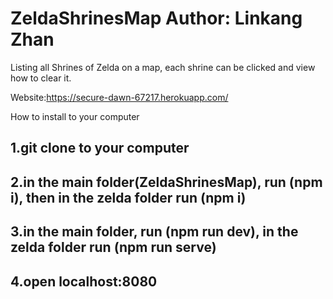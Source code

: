 # ZeldaShrinesMap Author: Linkang Zhan
Listing all Shrines of Zelda on a map, each shrine can be clicked and view how to clear it.

Website:https://secure-dawn-67217.herokuapp.com/

How to install to your computer
## 1.git clone to your computer
## 2.in the main folder(ZeldaShrinesMap), run (npm i), then in the zelda folder run (npm i)
## 3.in the main folder, run (npm run dev), in the zelda folder run (npm run serve)
## 4.open localhost:8080
